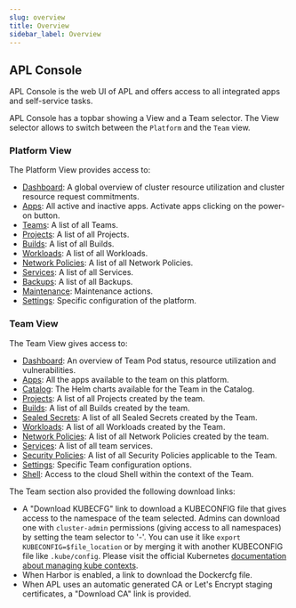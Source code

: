 ```yaml
---
slug: overview
title: Overview
sidebar_label: Overview
---
```


<!-- ![Console apps](img/apps.png) -->

## APL Console

APL Console is the web UI of APL and offers access to all integrated apps and self-service tasks.

APL Console has a topbar showing a View and a Team selector. The View selector allows to switch between the `Platform` and the `Team` view.

### Platform View

The Platform View provides access to:

- [Dashboard](dashboard.md): A global overview of cluster resource utilization and cluster resource request commitments.
- [Apps](apps.md): All active and inactive apps. Activate apps clicking on the power-on button.
- [Teams](teams.md): A list of all Teams.
- [Projects](projects.md): A list of all Projects.
- [Builds](builds.md): A list of all Builds.
- [Workloads](workloads.md): A list of all Workloads.
- [Network Policies](netpols.md): A list of all Network Policies.
- [Services](services.md): A list of all Services.
- [Backups](backups.md): A list of all Backups.
- [Maintenance](maintenance.md): Maintenance actions.
- [Settings](settings/alerts.md): Specific configuration of the platform.

### Team View

The Team View gives access to:

- [Dashboard](../../for-devs/console/dashboard.md): An overview of Team Pod status, resource utilization and vulnerabilities.
- [Apps](../../for-devs/console/apps.md): All the apps available to the team on this platform.
- [Catalog](../../for-devs/console/catalog.md): The Helm charts available for the Team in the Catalog.
- [Projects](../../for-devs/console/projects.md): A list of all Projects created by the team.
- [Builds](../../for-devs/console/builds.md): A list of all Builds created by the team.
- [Sealed Secrets](../../for-devs/console/sealed-secrets.md): A list of all Sealed Secrets created by the Team.
- [Workloads](../../for-devs/console/workloads.md): A list of all Workloads created by the Team.
- [Network Policies](../../for-devs/console/netpols.md): A list of all Network Policies created by the team.
- [Services](../../for-devs/console/services.md): A list of all team services.
- [Security Policies](../../for-devs/console/security-policies.md): A list of all Security Policies applicable to the Team.
- [Settings](../../for-devs/console/settings.md): Specific Team configuration options.
- [Shell](../../for-devs/console/shell.md): Access to the cloud Shell within the context of the Team.

The Team section also provided the following download links:

- A "Download KUBECFG" link to download a KUBECONFIG file that gives access to the namespace of the team selected. Admins can download one with `cluster-admin` permissions (giving access to all namespaces) by setting the team selector to '-'. You can use it like `export KUBECONFIG=$file_location` or by merging it with another KUBECONFIG file like `.kube/config`. Please visit the official Kubernetes [documentation about managing kube contexts](https://kubernetes.io/docs/concepts/configuration/organize-cluster-access-kubeconfig/).
- When Harbor is enabled, a link to download the Dockercfg file.
- When APL uses an automatic generated CA or Let's Encrypt staging certificates, a "Download CA" link is provided.


